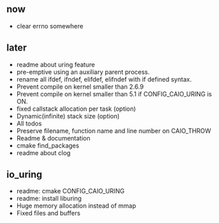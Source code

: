 ## now
- clear errno somewhere

## later
- readme about uring feature
- pre-emptive using an auxiliary parent process.
- rename all ifdef, ifndef, elifdef, elifndef with if defined syntax.
- Prevent compile on kernel smaller than 2.6.9
- Prevent compile on kernel smaller than 5.1 if CONFIG_CAIO_URING is ON.
- fixed callstack allocation per task (option)
- Dynamic(infinite) stack size (option)
- All todos
- Preserve filename, function name and line number on CAIO_THROW
- Readme & documentation
- cmake find_packages
- readme about clog

## io_uring
  - readme: cmake CONFIG_CAIO_URING
  - readme: install liburing
  - Huge memory allocation instead of mmap
  - Fixed files and buffers

